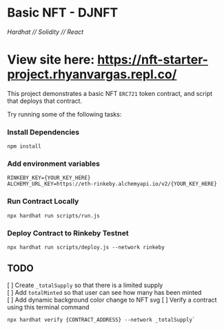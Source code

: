 # Basic NFT - DJNFT
*Hardhat // Solidity // React* 

**View site here: https://nft-starter-project.rhyanvargas.repl.co/**
===

This project demonstrates a basic NFT `ERC721` token contract, and script that deploys that contract.

Try running some of the following tasks:
### Install Dependencies
`npm install`

### Add environment variables
```
RINKEBY_KEY={YOUR_KEY_HERE}
ALCHEMY_URL_KEY=https://eth-rinkeby.alchemyapi.io/v2/{YOUR_KEY_HERE}
```
### Run Contract Locally
`npx hardhat run scripts/run.js`

### Deploy Contract to Rinkeby Testnet
`npx hardhat run scripts/deploy.js --network rinkeby`

## TODO
[ ] Create `_totalSupply` so that there is a limited supply  
[ ] Add `totalMinted` so that user can see how many has been minted  
[ ] Add dynamic background color change to NFT svg
[ ] Verify a contract using this terminal command
```shell
npx hardhat verify {CONTRACT_ADDRESS} --network _totalSupply`
```
